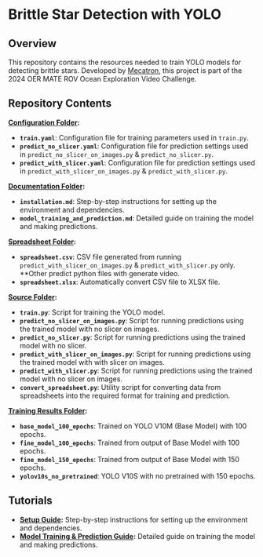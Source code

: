 # Brittle Star Detection with YOLO

## Overview

This repository contains the resources needed to train YOLO models for detecting brittle stars. Developed by [Mecatron](https://mecatron.sg/), this project is part of the 2024 OER MATE ROV Ocean Exploration Video Challenge.

## Repository Contents

**[Configuration Folder](config/):**
- **`train.yaml`**: Configuration file for training parameters used in `train.py`.
- **`predict_no_slicer.yaml`**: Configuration file for prediction settings used in `predict_no_slicer_on_images.py` & `predict_no_slicer.py`.
- **`predict_with_slicer.yaml`**: Configuration file for prediction settings used in `predict_with_slicer_on_images.py` & `predict_with_slicer.py`.

**[Documentation Folder](docs/):**
- **`installation.md`**: Step-by-step instructions for setting up the environment and dependencies.
- **`model_training_and_prediction.md`**: Detailed guide on training the model and making predictions.

**[Spreadsheet Folder](spreadsheet/):**
- **`spreadsheet.csv`**: CSV file generated from running `predict_with_slicer_on_images.py` & `predict_with_slicer.py` only. **Other predict python files with generate video.
- **`spreadsheet.xlsx`**: Automatically convert CSV file to XLSX file.

**[Source Folder](src/):**
- **`train.py`**: Script for training the YOLO model.
- **`predict_no_slicer_on_images.py`**: Script for running predictions using the trained model with no slicer on images.
- **`predict_no_slicer.py`**: Script for running predictions using the trained model with no slicer.
- **`predict_with_slicer_on_images.py`**: Script for running predictions using the trained model with with slicer on images.
- **`predict_with_slicer.py`**: Script for running predictions using the trained model with no slicer on images.
- **`convert_spreadsheet.py`**: Utility script for converting data from spreadsheets into the required format for training and prediction.

**[Training Results Folder](training_results/):**
- **`base_model_100_epochs`**: Trained on YOLO V10M (Base Model) with 100 epochs.
- **`fine_model_100_epochs`**: Trained from output of Base Model with 100 epochs.
- **`fine_model_150_epochs`**: Trained from output of Base Model with 150 epochs.
- **`yolov10s_no_pretrained`**: YOLO V10S with no pretrained with 150 epochs.

## Tutorials

- **[Setup Guide](docs/installation.md):** Step-by-step instructions for setting up the environment and dependencies.
- **[Model Training & Prediction Guide](docs/model_training_and_prediction.md):** Detailed guide on training the model and making predictions.